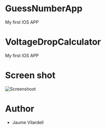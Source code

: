 # GuessNumberApp
My first IOS APP


# VoltageDropCalculator
My first IOS APP

# Screen shot
![Screenshoot](https://raw.github.com/jvilardellp/GuessNumberApp/master/)


# Author

- Jaume Vilardell
